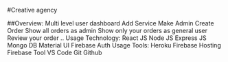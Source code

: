 #Creative agency

##Overview:
Multi level user dashboard
Add Service
Make Admin
Create Order
Show all orders as admin
Show only your orders as general user
Review your order ..
Usage Technology:
React JS
Node JS
Express JS
Mongo DB
Material UI
Firebase Auth
Usage Tools:
Heroku
Firebase Hosting
Firebase Tool
VS Code
Git
Github
